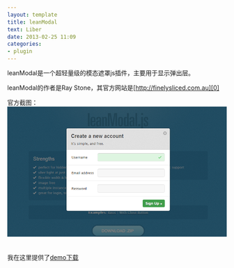 ```yaml
---
layout: template
title: leanModal
text: Liber
date: 2013-02-25 11:09
categories:
- plugin
---
```

leanModal是一个超轻量级的模态遮罩js插件，主要用于显示弹出层。

leanModal的作者是Ray Stone，其官方网站是[http://finelysliced.com.au][0]

官方截图：  
<img src="/images/leanmodal.png" />  
　

我在这里提供了<a href="/images/leanModal.rar">demo下载</a>

[0]: http://finelysliced.com.au
